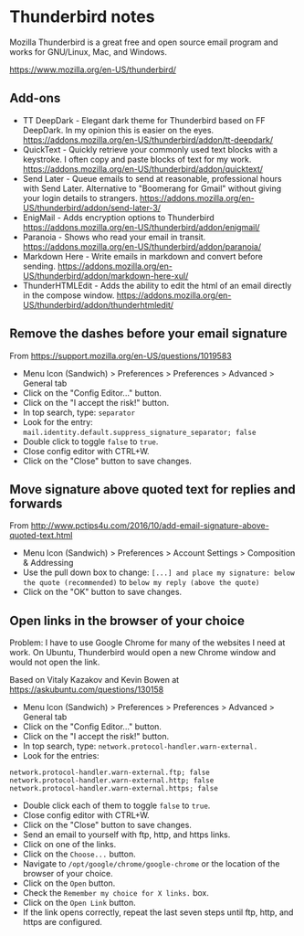 # Thunderbird notes

Mozilla Thunderbird is a great free and open source email program and works for
GNU/Linux, Mac, and Windows.

https://www.mozilla.org/en-US/thunderbird/

## Add-ons

- TT DeepDark - Elegant dark theme for Thunderbird based on FF DeepDark.  In my
  opinion this is easier on the eyes.
  https://addons.mozilla.org/en-US/thunderbird/addon/tt-deepdark/
- QuickText - Quickly retrieve your commonly used text blocks with a keystroke.
  I often copy and paste blocks of text for my work.
  https://addons.mozilla.org/en-US/thunderbird/addon/quicktext/
- Send Later - Queue emails to send at reasonable, professional hours with Send
  Later.  Alternative to "Boomerang for Gmail" without giving your login details
  to strangers.
  https://addons.mozilla.org/en-US/thunderbird/addon/send-later-3/
- EnigMail - Adds encryption options to Thunderbird
  https://addons.mozilla.org/en-US/thunderbird/addon/enigmail/
- Paranoia - Shows who read your email in transit.
  https://addons.mozilla.org/en-US/thunderbird/addon/paranoia/
- Markdown Here - Write emails in markdown and convert before sending. 
  https://addons.mozilla.org/en-US/thunderbird/addon/markdown-here-xul/
- ThunderHTMLEdit - Adds the ability to edit the html of an email directly in
  the compose window.
  https://addons.mozilla.org/en-US/thunderbird/addon/thunderhtmledit/

## Remove the dashes before your email signature

From https://support.mozilla.org/en-US/questions/1019583

- Menu Icon (Sandwich) > Preferences > Preferences > Advanced > General tab
- Click on the "Config Editor..." button.
- Click on the "I accept the risk!" button.
- In top search, type: ```separator```
- Look for the entry:
  ```mail.identity.default.suppress_signature_separator; false```
- Double click to toggle ```false``` to ```true```.
- Close config editor with CTRL+W.
- Click on the "Close" button to save changes.

## Move signature above quoted text for replies and forwards

From http://www.pctips4u.com/2016/10/add-email-signature-above-quoted-text.html

- Menu Icon (Sandwich) > Preferences > Account Settings > Composition &
  Addressing
- Use the pull down box to change: ```[...] and place my signature: below the
  quote (recommended)``` to ```below my reply (above the quote)```
- Click on the "OK" button to save changes.

## Open links in the browser of your choice

Problem: I have to use Google Chrome for many of the websites I need at work.
On Ubuntu, Thunderbird would open a new Chrome window and would not open the
link.

Based on Vitaly Kazakov and Kevin Bowen at
https://askubuntu.com/questions/130158

- Menu Icon (Sandwich) > Preferences > Preferences > Advanced > General tab
- Click on the "Config Editor..." button.
- Click on the "I accept the risk!" button.
- In top search, type: ```network.protocol-handler.warn-external.```
- Look for the entries:

```
network.protocol-handler.warn-external.ftp; false
network.protocol-handler.warn-external.http; false
network.protocol-handler.warn-external.https; false
```

- Double click each of them to toggle ```false``` to ```true```.
- Close config editor with CTRL+W.
- Click on the "Close" button to save changes.
- Send an email to yourself with ftp, http, and https links.
- Click on one of the links.
- Click on the ```Choose...``` button.
- Navigate to ```/opt/google/chrome/google-chrome``` or the location of the
  browser of your choice.
- Click on the ```Open``` button.
- Check the ```Remember my choice for X links.``` box.
- Click on the ```Open Link``` button.
- If the link opens correctly, repeat the last seven steps until ftp, http, and
  https are configured.
